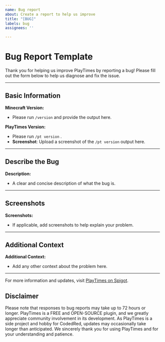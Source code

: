```yaml
---
name: Bug report
about: Create a report to help us improve
title: "[BUG]"
labels: bug
assignees: ''

---
```


# Bug Report Template

Thank you for helping us improve PlayTimes by reporting a bug! Please fill out the form below to help us diagnose and fix the issue.

---

## Basic Information

**Minecraft Version:**
- Please run `/version` and provide the output here.

**PlayTimes Version:**
- Please run `/pt version` .
- **Screenshot**: Upload a screenshot of the `/pt version` output here.

---

## Describe the Bug

**Description:**
- A clear and concise description of what the bug is.

---

## Screenshots

**Screenshots:**
- If applicable, add screenshots to help explain your problem.

---

## Additional Context

**Additional Context:**
- Add any other context about the problem here.

---

For more information and updates, visit [PlayTimes on Spigot](https://www.spigotmc.org/resources/playtimes-track-player-playtime.58858/).

## Disclaimer

Please note that responses to bug reports may take up to 72 hours or longer. PlayTimes is a FREE and OPEN-SOURCE plugin, and we greatly appreciate community involvement in its development. As PlayTimes is a side project and hobby for CodedRed, updates may occasionally take longer than anticipated. We sincerely thank you for using PlayTimes and for your understanding and patience.
